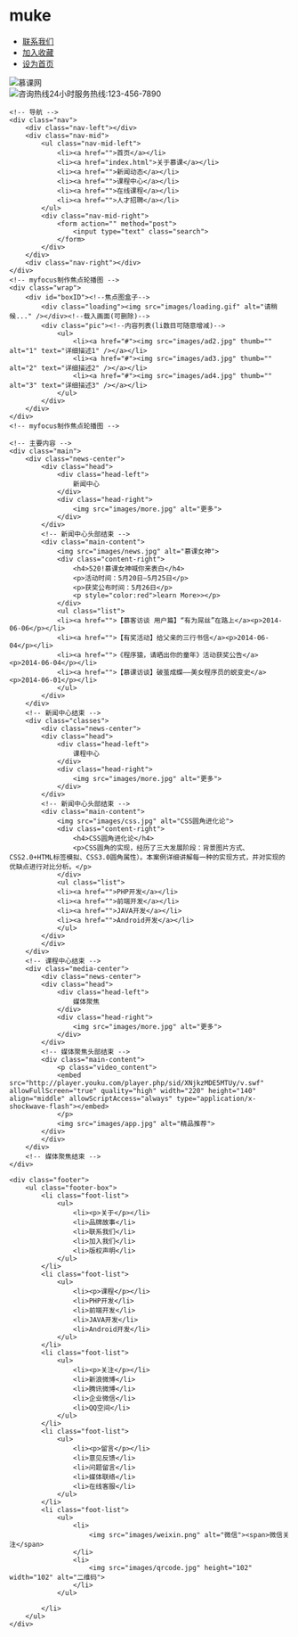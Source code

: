 # muke
<!DOCTYPE html>
<html lang="en">
<head>
	<meta charset="UTF-8">
	<title>测试</title>
	<link rel="stylesheet" href="css/mian.css"> <!-- 引入主CSS样式文件 -->
	<script src="js/SetHome.js"></script>
	<script type="text/javascript" src="js/myfocus-2.0.1.min.js"></script><!--引入myFocus库-->
	<script type="text/javascript">
	myFocus.set({
    id:'boxID',//焦点图盒子ID
    pattern:'mF_liuzg',//风格应用的名称
    time:3,//切换时间间隔(秒)
    trigger:'click',//触发切换模式:'click'(点击)/'mouseover'(悬停)
    width:1000,//设置图片区域宽度(像素)
    height:310,//设置图片区域高度(像素)
    txtHeight:'default'//文字层高度设置(像素),'default'为默认高度，0为隐藏
	});
</script>
</head>
<body>
	<div class="top">
		<div class="top-content">
			<ul>
				<li><a href="#">联系我们</a></li>
				<li><a href="#" onclick="AddFavorite(window.location,document.title)">加入收藏</a></li>
				<li><a href="#" onclick="SetHome(window.location)">设为首页</a></li>
			</ul>
		</div>		
	</div>
	<!-- top部分结束 -->
	<div class="logo">
		<div class="logo-left">
			<img src="images/logo.jpg" alt="慕课网">
		</div>
		<div class="logo-right">
			<img src="images/tel.jpg" alt="咨询热线">24小时服务热线:<span class="fon">123-456-7890</span>
		</div>
		<div class="clear-float"></div>
	</div>
	<!-- logo结束 -->

	<!-- 导航 -->
	<div class="nav">
		<div class="nav-left"></div>
		<div class="nav-mid">
			<ul class="nav-mid-left">
				<li><a href="">首页</a></li>
				<li><a href="index.html">关于慕课</a></li>
				<li><a href="">新闻动态</a></li>
				<li><a href="">课程中心</a></li>
				<li><a href="">在线课程</a></li>
				<li><a href="">人才招聘</a></li>
			</ul>
			<div class="nav-mid-right">
				<form action="" method="post">
					<input type="text" class="search">
				</form>		
			</div>
		</div>
		<div class="nav-right"></div>
	</div>
	<!-- myfocus制作焦点轮播图 -->
	<div class="wrap">
		<div id="boxID"><!--焦点图盒子-->
		  	<div class="loading"><img src="images/loading.gif" alt="请稍候..." /></div><!--载入画面(可删除)-->
		  	<div class="pic"><!--内容列表(li数目可随意增减)-->
			  	<ul>
			        <li><a href="#"><img src="images/ad2.jpg" thumb="" alt="1" text="详细描述1" /></a></li>
			        <li><a href="#"><img src="images/ad3.jpg" thumb="" alt="2" text="详细描述2" /></a></li>
			        <li><a href="#"><img src="images/ad4.jpg" thumb="" alt="3" text="详细描述3" /></a></li>
			  	</ul>
		  	</div>
		</div>
	</div>
	<!-- myfocus制作焦点轮播图 -->
	
	<!-- 主要内容 -->
	<div class="main">
		<div class="news-center">
			<div class="head">
				<div class="head-left">
					新闻中心
				</div>
				<div class="head-right">
					<img src="images/more.jpg" alt="更多">
				</div>
			</div>
			<!-- 新闻中心头部结束 -->
			<div class="main-content">
				<img src="images/news.jpg" alt="慕课女神">
				<div class="content-right">
					<h4>520!慕课女神喊你来表白</h4>
					<p>活动时间：5月20日—5月25日</p>
					<p>获奖公布时间：5月26日</p>
					<p style="color:red">learn More>></p>
				</div>
				<ul class="list">
				<li><a href="">【慕客访谈 用户篇】“有为屌丝”在路上</a><p>2014-06-06</p></li>
				<li><a href="">【有奖活动】给父亲的三行书信</a><p>2014-06-04</p></li>
				<li><a href="">《程序猿，请晒出你的童年》活动获奖公告</a><p>2014-06-04</p></li>
				<li><a href="">【慕课访谈】破茧成蝶——美女程序员的蜕变史</a><p>2014-06-01</p></li>
				</ul>
			</div>
		</div>
		<!-- 新闻中心结束 -->
		<div class="classes">
			<div class="news-center">
			<div class="head">
				<div class="head-left">
					课程中心
				</div>
				<div class="head-right">
					<img src="images/more.jpg" alt="更多">
				</div>
			</div>
			<!-- 新闻中心头部结束 -->
			<div class="main-content">
				<img src="images/css.jpg" alt="CSS圆角进化论">
				<div class="content-right">
					<h4>CSS圆角进化论</h4>
					<p>CSS圆角的实现，经历了三大发展阶段：背景图片方式、CSS2.0+HTML标签模拟、CSS3.0圆角属性）。本案例详细讲解每一种的实现方式，并对实现的优缺点进行对比分析。</p>	
				</div>
				<ul class="list">
				<li><a href="">PHP开发</a></li>
				<li><a href="">前端开发</a></li>
				<li><a href="">JAVA开发</a></li>
				<li><a href="">Android开发</a></li>
				</ul>
			</div>
			</div>
		</div>
		<!-- 课程中心结束 -->
		<div class="media-center">
			<div class="news-center">
			<div class="head">
				<div class="head-left">
					媒体聚焦
				</div>
				<div class="head-right">
					<img src="images/more.jpg" alt="更多">
				</div>
			</div>
			<!-- 媒体聚焦头部结束 -->
			<div class="main-content">
				<p class="video_content">
	          	<embed src="http://player.youku.com/player.php/sid/XNjkzMDE5MTUy/v.swf" allowFullScreen="true" quality="high" width="220" height="140" align="middle" allowScriptAccess="always" type="application/x-shockwave-flash"></embed>
	       		</p>
				<img src="images/app.jpg" alt="精品推荐">
			</div>
			</div>
		</div>
		<!-- 媒体聚焦结束 -->
	</div>
<!-- 主体内容结束	 -->

<!-- 底部版权区 -->
	<div class="footer">
		<ul class="footer-box">
			<li class="foot-list">
				<ul>
					<li><p>关于</p></li>
					<li>品牌故事</li>
					<li>联系我们</li>
					<li>加入我们</li>
					<li>版权声明</li>
				</ul>
			</li>
			<li class="foot-list">
				<ul>
					<li><p>课程</p></li>
					<li>PHP开发</li>
					<li>前端开发</li>
					<li>JAVA开发</li>
					<li>Android开发</li>
				</ul>
			</li>
			<li class="foot-list">
				<ul>
					<li><p>关注</p></li>
					<li>新浪微博</li>
					<li>腾讯微博</li>
					<li>企业微信</li>
					<li>QQ空间</li>
				</ul>
			</li>
			<li class="foot-list">
				<ul>
					<li><p>留言</p></li>
					<li>意见反馈</li>
					<li>问题留言</li>
					<li>媒体联络</li>
					<li>在线客服</li>
				</ul>
			</li>
			<li class="foot-list">
				<ul>
					<li>
						<img src="images/weixin.png" alt="微信"><span>微信关注</span>
					</li>
					<li>
						<img src="images/qrcode.jpg" height="102" width="102" alt="二维码">
					</li>
				</ul>
				
			</li>
		</ul>
	</div>
<!-- 底部版权区结束 -->
</body>
</html>
